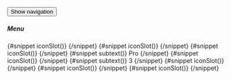 <div class="text-center">
  <Button onclick={drawerB.toggle}>Show navigation</Button>
</div>

<Drawer drawerStatus={drawerStatusB} closeDrawer={closeDrawerB}>
  <Drawerhead onclick={closeDrawerB}>
    <h5 id="drawer-label" class="mb-4 inline-flex items-center text-base font-semibold text-gray-500 dark:text-gray-400">
      <InfoCircleSolid class="me-2.5 h-4 w-4" />Menu
    </h5>
  </Drawerhead>
  <Sidebar class="p-2">
    <SidebarGroup>
      <SidebarItem label="Dashboard">
        {#snippet iconSlot()}
          <ChartOutline class="h-5 w-5 text-gray-500 transition duration-75 group-hover:text-gray-900 dark:text-gray-400 dark:group-hover:text-white" />
        {/snippet}
      </SidebarItem>
      <SidebarDropdownWrapper label="E-commerce" btnClass="p-2">
        {#snippet iconSlot()}
          <ShoppingBagSolid class="h-5 w-5 text-gray-500 transition duration-75 group-hover:text-gray-900 dark:text-gray-400 dark:group-hover:text-white" />
        {/snippet}
        <SidebarItem label="Products" />
        <SidebarItem label="Billing" />
        <SidebarItem label="Invoice" />
      </SidebarDropdownWrapper>
      <SidebarItem label="Drawer" href="/components/drawer" {spanClass}>
        {#snippet iconSlot()}
          <GridSolid class="h-5 w-5 text-gray-500 transition duration-75 group-hover:text-gray-900 dark:text-gray-400 dark:group-hover:text-white" />
        {/snippet}
        {#snippet subtext()}
          <span class="ms-3 inline-flex items-center justify-center rounded-full bg-gray-200 px-2 text-sm font-medium text-gray-800 dark:bg-gray-700 dark:text-gray-300">Pro</span>
        {/snippet}
      </SidebarItem>
      <SidebarItem label="Inbox" {spanClass}>
        {#snippet iconSlot()}
          <MailBoxSolid class="h-5 w-5 text-gray-500 transition duration-75 group-hover:text-gray-900 dark:text-gray-400 dark:group-hover:text-white" />
        {/snippet}
        {#snippet subtext()}
          <span class="ms-3 inline-flex h-3 w-3 items-center justify-center rounded-full bg-primary-200 p-3 text-sm font-medium text-primary-600 dark:bg-primary-900 dark:text-primary-200">3</span>
        {/snippet}
      </SidebarItem>
      <SidebarItem label="Users">
        {#snippet iconSlot()}
          <UserSolid class="h-5 w-5 text-gray-500 transition duration-75 group-hover:text-gray-900 dark:text-gray-400 dark:group-hover:text-white" />
        {/snippet}
      </SidebarItem>
      <SidebarItem label="Sign In">
        {#snippet iconSlot()}
          <ArrowRightToBracketOutline class="h-5 w-5 text-gray-500 transition duration-75 group-hover:text-gray-900 dark:text-gray-400 dark:group-hover:text-white" />
        {/snippet}
      </SidebarItem>
      <SidebarItem label="Sign Up">
        {#snippet iconSlot()}
          <EditSolid class="h-5 w-5 text-gray-500 transition duration-75 group-hover:text-gray-900 dark:text-gray-400 dark:group-hover:text-white" />
        {/snippet}
      </SidebarItem>
    </SidebarGroup>
  </Sidebar>
</Drawer>